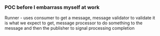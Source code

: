 ### POC before I embarrass myself at work

Runner - uses consumer to get a message, message validator to validate 
it is what we expect to get, message processor to do something to the message
and then the publisher to signal processing completion

